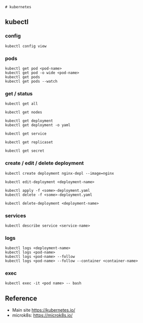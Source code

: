    # kubernetes

                                     
## kubectl
 
### config

`kubectl config view`
      
### pods

```
kubectl get pod <pod-name>
kubectl get pod -o wide <pod-name>
kubectl get pods
kubectl get pods --watch
```

### get / status
                        
`kubectl get all`

`kubectl get nodes`


```
kubectl get deployment
kubectl get deployment -o yaml
```

`kubectl get service`

`kubectl get replicaset`

`kubectl get secret`

        
### create / edit / delete deployment

`kubectl create deployment nginx-depl --image=nginx`

`kubectl edit-deployment <deployment-name>`

```
kubectl apply -f <some>-deployment.yaml
kubectl delete -f <some>-deployment.yaml
```

`kubectl delete-deployment <deployment-name>`
            
### services

`kubectl describe service <service-name>`
                     
### logs

```
kubectl logs <deployment-name>
kubectl logs <pod-name>
kubectl logs <pod-name> --follow
kubectl logs <pod-name> --follow --container <container-name> 
```

### exec
                  
`kubectl exec -it <pod name> -- bash`


## Reference 

* Main site https://kubernetes.io/
* microk8s: https://microk8s.io/